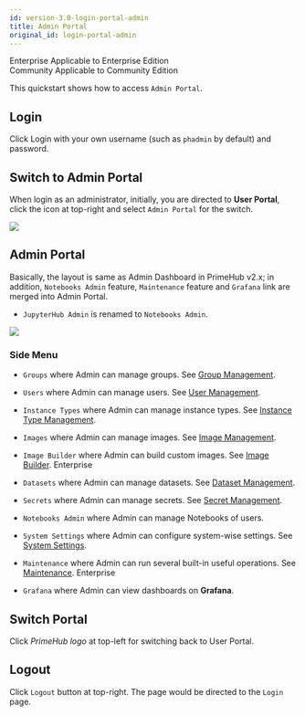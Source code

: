 ```yaml
---
id: version-3.0-login-portal-admin
title: Admin Portal
original_id: login-portal-admin
---
```

<div class="label-sect">
  <div class="ee-only tooltip">Enterprise
    <span class="tooltiptext">Applicable to Enterprise Edition</span>
  </div>
  <div class="ce-only tooltip">Community
    <span class="tooltiptext">Applicable to Community Edition</span>
  </div>
</div>

This quickstart shows how to access `Admin Portal`.

## Login

Click Login with your own username (such as `phadmin` by default) and password.

## Switch to Admin Portal 

When login as an administrator, initially, you are directed to **User Portal**, click the icon at top-right and select `Admin Portal` for the switch.

![](assets/v3-admin-entry.png)

## Admin Portal

Basically, the layout is same as Admin Dashboard in PrimeHub v2.x; in addition,  `Notebooks Admin` feature, `Maintenance` feature and `Grafana` link are merged into Admin Portal.

+ `JupyterHub Admin` is renamed to `Notebooks Admin`.

![](assets/v3-admin-portal.png)

### Side Menu

+ `Groups` where Admin can manage groups. See [Group Management](../guide_manual/admin-group).

+ `Users` where Admin can manage users. See [User Management](../guide_manual/admin-user).

+ `Instance Types` where Admin can manage instance types. See [Instance Type Management](../guide_manual/admin-instancetype).

+ `Images` where Admin can manage images. See [Image Management](../guide_manul/../guide_manual/admin-image).

+ `Image Builder` where Admin can build custom images. See [Image Builder](../guide_manual/admin-build-image). <span class="ee-only">Enterprise</span>

+ `Datasets` where Admin can manage datasets. See [Dataset Management](../guide_manual/admin-dataset).

+ `Secrets` where Admin can manage secrets. See [Secret Management](../guide_manual/admin-secret).

+ `Notebooks Admin` where Admin can manage Notebooks of users.

+ `System Settings` where Admin can configure system-wise settings. See [System Settings](../guide_manual/admin-system).

+ `Maintenance` where Admin can run several built-in useful operations. See [Maintenance](../maintenance). <span class="ee-only">Enterprise</span>

+ `Grafana` where Admin can view dashboards on **Grafana**.

## Switch Portal

Click *PrimeHub logo* at top-left for switching back to User Portal.

## Logout

Click `Logout` button at top-right. The page would be directed to the `Login` page.

